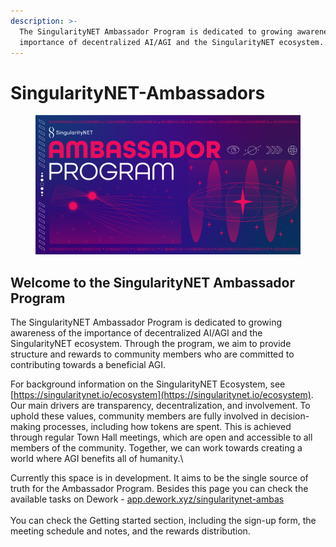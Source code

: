 ```yaml
---
description: >-
  The SingularityNET Ambassador Program is dedicated to growing awareness of the
  importance of decentralized AI/AGI and the SingularityNET ecosystem.
---
```


# SingularityNET-Ambassadors

<figure><img src=".gitbook/assets/Screenshot from 2023-04-15 00-46-38.png" alt=""><figcaption></figcaption></figure>

## Welcome to the SingularityNET Ambassador Program

The SingularityNET Ambassador Program is dedicated to growing awareness of the importance of decentralized AI/AGI and the SingularityNET ecosystem. Through the program, we aim to provide structure and rewards to community members who are committed to contributing towards a beneficial AGI.&#x20;

For background information on the SingularityNET Ecosystem, see [https://singularitynet.io/ecosystem](https://singularitynet.io/ecosystem). Our main drivers are transparency, decentralization, and involvement. To uphold these values, community members are fully involved in decision-making processes, including how tokens are spent. This is achieved through regular Town Hall meetings, which are open and accessible to all members of the community. Together, we can work towards creating a world where AGI benefits all of humanity.\


Currently this space is in development. It aims to be the single source of truth for the Ambassador Program. Besides this page you can check the available tasks on Dework - [app.dework.xyz/singularitynet-ambas](https://app.dework.xyz/singularitynet-ambas)\
\
You can check the Getting started section, including the sign-up form, the meeting schedule and notes, and the rewards distribution.
